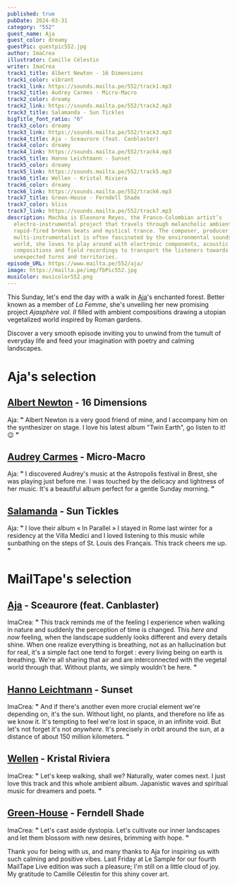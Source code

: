 ```yaml
---
published: true
pubDate: 2024-03-31
category: "552"
guest_name: Aja
guest_color: dreamy
guestPic: guestpic552.jpg
author: ImaCrea
illustrator: Camille Célestin
writer: ImaCrea
track1_title: Albert Newton - 16 Dimensions
track1_color: vibrant
track1_link: https://sounds.mailta.pe/552/track1.mp3
track2_title: Audrey Carmes - Micro-Macro
track2_color: dreamy
track2_link: https://sounds.mailta.pe/552/track2.mp3
track3_title: Salamanda - Sun Tickles
bigTitle_font_ratio: "6"
track3_color: dreamy
track3_link: https://sounds.mailta.pe/552/track3.mp3
track4_title: Aja - Sceaurore (feat. Canblaster)
track4_color: dreamy
track4_link: https://sounds.mailta.pe/552/track4.mp3
track5_title: Hanno Leichtmann - Sunset
track5_color: dreamy
track5_link: https://sounds.mailta.pe/552/track5.mp3
track6_title: Wellen - Kristal Riviera
track6_color: dreamy
track6_link: https://sounds.mailta.pe/552/track6.mp3
track7_title: Green-House - Ferndell Shade
track7_color: bliss
track7_link: https://sounds.mailta.pe/552/track7.mp3
description: Machka is Eleonore Reyes, the Franco-Colombian artist’s
  electro-instrumental project that travels through melancholic ambient,
  rapid-fired broken beats and mystical trance. The composer, producer, and
  multi-instrumentalist is often fascinated by the environmental sounds of our
  world, she loves to play around with electronic components, acoustic
  compositions and field recordings to transport the listeners towards
  unexpected turns and territories.
episode_URL: https://www.mailta.pe/552/aja/
image: https://mailta.pe/img/fbPic552.jpg
musiColor: musicolor552.png
---
```

This Sunday, let's end the day with a walk in [Aja](https://ajasphere.bandcamp.com/)'s enchanted forest. Better known as a member of *La Femme*, she's unveiling her new promising project *Ajasphère vol. II* filled with ambient compositions drawing a utopian vegetalized world inspired by Roman gardens.

Discover a very smooth episode inviting you to unwind from the tumult of everyday life and feed your imagination with poetry and calming landscapes.

# Aja's selection

## [Albert Newton](https://albertnewton.bandcamp.com/album/twin-earth) - 16 Dimensions

Aja: **"** Albert Newton is a very good friend of mine, and I accompany him on the synthesizer on stage. I love his latest album "Twin Earth", go listen to it! 😉 **"**

## [Audrey Carmes](https://audreycarmes.bandcamp.com/album/quelque-chose-sest-dissip) - Micro-Macro

Aja: **"** I discovered Audrey's music at the Astropolis festival in Brest, she was playing just before me. I was touched by the delicacy and lightness of her music. It's a beautiful album perfect for a gentle Sunday morning. **"**

## [Salamanda](https://8salamanda8.bandcamp.com/album/in-parallel) - Sun Tickles

Aja: **"** I love their album « In Parallel » I stayed in Rome last winter for a residency at the Villa Medici and I loved listening to this music while sunbathing on the steps of St. Louis des Français. This track cheers me up. **"**

# MailTape's selection

## [Aja](https://ajasphere.bandcamp.com/) - Sceaurore (feat. Canblaster)

ImaCrea: **"** This track reminds me of the feeling I experience when walking in nature and suddenly the perception of time is changed. This *here and now* feeling, when the landscape suddenly looks different and every details shine. When one realize everything is breathing, not as an hallucination but for real, it's a simple fact one tend to forget : every living being on earth is breathing. We're all sharing that air and are interconnected with the vegetal world through that. Without plants, we simply wouldn't be here. **"**

## [Hanno Leichtmann](https://discrepant.bandcamp.com/album/outerlands) - Sunset

ImaCrea: **"** And if there's another even more crucial element we're depending on, it's the sun. Without light, no plants, and therefore no life as we know it. It's tempting to feel we're lost in space, in an infinite void. But let's not forget it's not *anywhere*. It's precisely in orbit around the sun, at a distance of about 150 million kilometers.
 **"**

## [Wellen](https://voyagefutur.bandcamp.com/album/wellen) - Kristal Riviera

ImaCrea: **"** Let's keep walking, shall we? Naturally, water comes next. I just love this track and this whole ambient album. Japanistic waves and spiritual music for dreamers and poets. **"**

## [Green-House](https://green-house.bandcamp.com/) - Ferndell Shade

ImaCrea: **"** Let's cast aside dystopia. Let's cultivate our inner landscapes and let them blossom with new desires, brimming with hope. **"**

Thank you for being with us, and many thanks to Aja for inspiring us with such calming and positive vibes. Last Friday at Le Sample for our fourth MailTape Live edition was such a pleasure; I'm still on a little cloud of joy. My gratitude to Camille Célestin for this shiny cover art.
